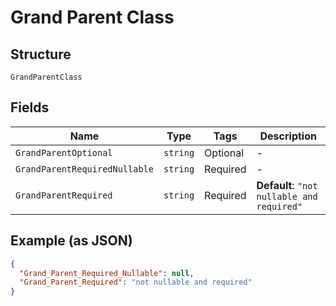 
# Grand Parent Class

## Structure

`GrandParentClass`

## Fields

| Name | Type | Tags | Description |
|  --- | --- | --- | --- |
| `GrandParentOptional` | `string` | Optional | - |
| `GrandParentRequiredNullable` | `string` | Required | - |
| `GrandParentRequired` | `string` | Required | **Default**: `"not nullable and required"` |

## Example (as JSON)

```json
{
  "Grand_Parent_Required_Nullable": null,
  "Grand_Parent_Required": "not nullable and required"
}
```

